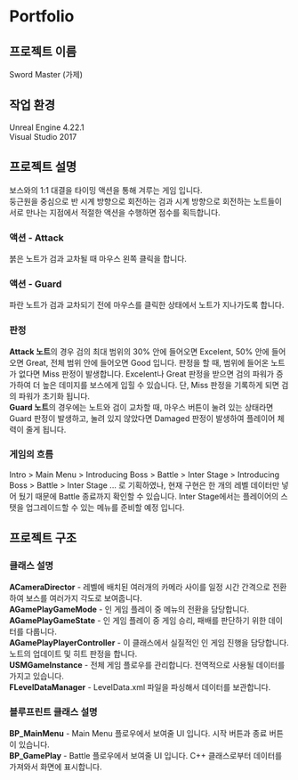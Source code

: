 # Portfolio

## 프로젝트 이름
Sword Master (가제)

## 작업 환경
Unreal Engine 4.22.1</br>
Visual Studio 2017

## 프로젝트 설명
보스와의 1:1 대결을 타이밍 액션을 통해 겨루는 게임 입니다.</br>
둥근원을 중심으로 반 시계 방향으로 회전하는 검과 시계 방향으로 회전하는 노트들이 서로 만나는 지점에서 적절한 액션을 수행하면 점수를 획득합니다.</br>

### 액션 - Attack
붉은 노트가 검과 교차될 때 마우스 왼쪽 클릭을 합니다.</br>

### 액션 - Guard
파란 노트가 검과 교차되기 전에 마우스를 클릭한 상태에서 노트가 지나가도록 합니다.</br>

### 판정
**Attack 노트**의 경우 검의 최대 범위의 30% 안에 들어오면 Excelent, 50% 안에 들어오면 Great, 전체 범위 안에 들어오면 Good 입니다. 판정을 할 때, 범위에 들어온 노트가 없다면 Miss 판정이 발생합니다. Excelent나 Great 판정을 받으면 검의 파워가 증가하여 더 높은 데미지를 보스에게 입힐 수 있습니다. 
단, Miss 판정을 기록하게 되면 검의 파워가 초기화 됩니다.</br>
**Guard 노트**의 경우에는 노트와 검이 교차할 때, 마우스 버튼이 눌려 있는 상태라면 Guard 판정이 발생하고, 눌려 있지 않았다면 Damaged 판정이 발생하여 플레이어 체력이 줄게 됩니다.</br>

### 게임의 흐름
Intro > Main Menu > Introducing Boss > Battle > Inter Stage > Introducing Boss > Battle > Inter Stage ... 로 기획하였나, 현재 구현은 한 개의 레벨 데이터만 넣어 뒀기 때문에 Battle 종료까지 확인할 수 있습니다. Inter Stage에서는 플레이어의 스탯을 업그레이드할 수 있는 메뉴를 준비할 예정 입니다.</br>

## 프로젝트 구조
### 클래스 설명
**ACameraDirector** - 레벨에 배치된 여러개의 카메라 사이를 일정 시간 간격으로 전환하여 보스를 여러가지 각도로 보여줍니다.</br>
**AGamePlayGameMode** - 인 게임 플레이 중 메뉴의 전환을 담당합니다.</br>
**AGamePlayGameState** - 인 게임 플레이 중 게임 승리, 패배를 판단하기 위한 데이터를 다룹니다.</br>
**AGamePlayPlayerController** - 이 클래스에서 실질적인 인 게임 진행을 담당합니다. 노트의 업데이트 및 히트 판정을 합니다.</br>
**USMGameInstance** - 전체 게임 플로우를 관리합니다. 전역적으로 사용될 데이터를 가지고 있습니다.</br>
**FLevelDataManager** - LevelData.xml 파일을 파싱해서 데이터를 보관합니다.</br>
### 블루프린트 클래스 설명
**BP_MainMenu** - Main Menu 플로우에서 보여줄 UI 입니다. 시작 버튼과 종료 버튼이 있습니다.</br>
**BP_GamePlay** - Battle 플로우에서 보여줄 UI 입니다. C++ 클래스로부터 데이터를 가져와서 화면에 표시합니다.</br>
